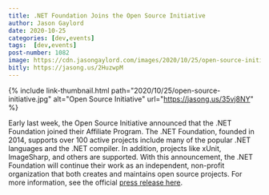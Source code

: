 ```yaml
---
title: .NET Foundation Joins the Open Source Initiative
author: Jason Gaylord
date: 2020-10-25
categories: [dev,events]
tags:  [dev,events]
post-number: 1082
image: https://cdn.jasongaylord.com/images/2020/10/25/open-source-initiative.jpg
bitly: https://jasong.us/2HuzwpM
---
```


{% include link-thumbnail.html path="2020/10/25/open-source-initiative.jpg" alt="Open Source Initiative" url="https://jasong.us/35vj8NY" %}

Early last week, the Open Source Initiative announced that the .NET Foundation joined their Affiliate Program. The .NET Foundation, founded in 2014, supports over 100 active projects include many of the popular .NET languages and the .NET compiler. In addition, projects like xUnit, ImageSharp, and others are supported. With this announcement, the .NET Foundation will continue their work as an independent, non-profit organization that both creates and maintains open source projects. For more information, see the official [press release here](https://jasong.us/35vj8NY).